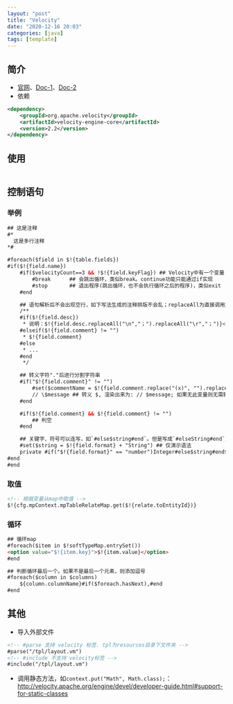 ```yaml
---
layout: "post"
title: "Velocity"
date: "2020-12-16 20:03"
categories: [java]
tags: [template]
---
```


## 简介

- [官网](http://velocity.apache.org/)、[Doc-1](http://velocity.apache.org/engine/devel/user-guide.html)、[Doc-2](http://velocity.apache.org/engine/devel/developer-guide.html)
- 依赖

```xml
<dependency>
    <groupId>org.apache.velocity</groupId>
    <artifactId>velocity-engine-core</artifactId>
    <version>2.2</version>
</dependency>
```

## 使用

```java

```

## 控制语句

### 举例

```html
## 这是注释
#*
  这是多行注释
*#

#foreach($field in $!{table.fields})
#if($!{field.name})
    #if($velocityCount==3 && !$!{field.keyFlag}) ## Velocity中有一个变量 $velocityCount 用作循环计数，初始值是1。这个变量的名字和初始值是在velocity.properties文件里配置的
        #break      ## 会跳出循环，类似break。continue功能只能通过if实现
        #stop       ## 退出程序(跳出循环，也不会执行循环之后的程序)，类似exit
    #end

    ## 语句解析后不会出现空行，如下写法生成的注释排版不会乱；replaceAll为直接调用对象方法
    /** 
    #if($!{field.desc})
     * 说明：$!{field.desc.replaceAll("\n","；").replaceAll("\r","；")}<br/>
    #elseif($!{field.comment} != "")
     * $!{field.comment}
    #else
     * ...
    #end
     */

    ## 转义字符"."后进行分割字符串
    #if("$!{field.comment}" != "")
        #set($commentName = $!{field.comment.replace("(x)", "").replace("（x）", "").split("\.").get(0).trim()})
        // \$message ## 转义 $, 渲染出来为: // $message; 如果无此变量则无需转义
    #end

    #if($!{field.comment} && $!{field.comment} != "")
        ## 判空
    #end

    ## 关键字、符号可以连写，如`#else$string#end`。但是写成`#elseString#end`又无法识别，写成`#else String#end`会多出一个空格
    #set($string = $!{field.format} + "String") ## 仅演示语法
    private #if("$!{field.format}" == "number")Integer#else$string#end$!{field.name};
#end
#end
```

### 取值

```html
<!-- 根据变量从map中取值 -->
$!{cfg.mpContext.mpTableRelateMap.get($!{relate.toEntityId})}
```

### 循环

```html
## 循环map
#foreach($item in $!softTypeMap.entrySet())
<option value="$!{item.key}">$!{item.value}</option>
#end

## 判断循环最后一个。如果不是最后一个元素，则添加逗号
#foreach($column in $columns)
    ${column.columnName}#if($foreach.hasNext),#end
#end
```

## 其他

- 导入外部文件

```html
<!-- #parse 支持 velocity 标签. tpl为resources目录下文件夹 -->
#parse("/tpl/layout.vm")
<!-- #include 不支持 velocity标签 -->
#include("/tpl/layout.vm")
```
- 调用静态方法，如`context.put("Math", Math.class);`：http://velocity.apache.org/engine/devel/developer-guide.html#support-for-static-classes

